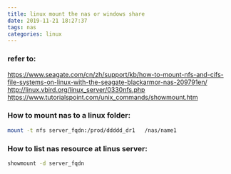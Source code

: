 ```yaml
---
title: linux mount the nas or windows share
date: 2019-11-21 18:27:37
tags: nas
categories: linux
---
```


### refer to:
https://www.seagate.com/cn/zh/support/kb/how-to-mount-nfs-and-cifs-file-systems-on-linux-with-the-seagate-blackarmor-nas-209791en/
http://linux.vbird.org/linux_server/0330nfs.php
https://www.tutorialspoint.com/unix_commands/showmount.htm

### How to mount nas to a linux folder:
```bash
mount -t nfs server_fqdn:/prod/ddddd_dr1   /nas/name1
```

### How to list nas resource at linus server:
```bash
showmount -d server_fqdn
```
